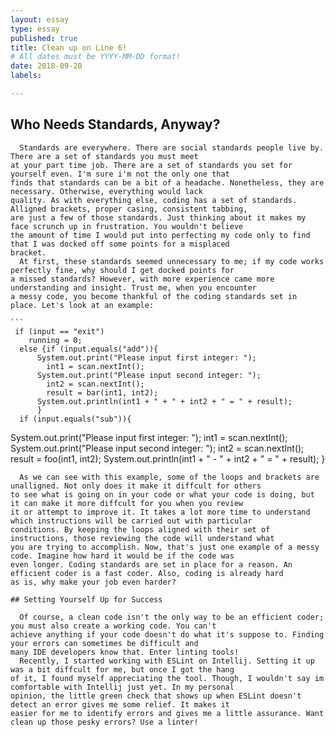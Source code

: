 ```yaml
---
layout: essay
type: essay
published: true
title: Clean up on Line 6!
# All dates must be YYYY-MM-DD format!
date: 2018-09-20
labels:

---
```


## Who Needs Standards, Anyway?
      Standards are everywhere. There are social standards people live by. There are a set of standards you must meet
    at your part time job. There are a set of standards you set for yourself even. I'm sure i'm not the only one that 
    finds that standards can be a bit of a headache. Nonetheless, they are necessary. Otherwise, everything would lack 
    quality. As with everything else, coding has a set of standards. Alligned brackets, proper casing, consistent tabbing, 
    are just a few of those standards. Just thinking about it makes my face scrunch up in frustration. You wouldn't believe
    the amount of time I would put into perfecting my code only to find that I was docked off some points for a misplaced 
    bracket. 
      At first, these standards seemed unnecessary to me; if my code works perfectly fine, why should I get docked points for
    a missed standards? However, with more experience came more understanding and insight. Trust me, when you encounter
    a messy code, you become thankful of the coding standards set in place. Let's look at an example:
    
    ```
     if (input == "exit")
        running = 0;
      else {if (input.equals("add")){
          System.out.print("Please input first integer: ");
            int1 = scan.nextInt();
          System.out.print("Please input second integer: ");
            int2 = scan.nextInt();
            result = bar(int1, int2);
          System.out.println(int1 + " + " + int2 + " = " + result);
          }
      if (input.equals("sub")){
System.out.print("Please input first integer: ");
int1 = scan.nextInt();
System.out.print("Please input second integer: ");
int2 = scan.nextInt();
result = foo(int1, int2);
System.out.println(int1 + " - " + int2 + " = " + result);
}
```
  As we can see with this example, some of the loops and brackets are unalligned. Not only does it make it diffcult for others
to see what is going on in your code or what your code is doing, but it can make it more diffcult for you when you review 
it or attempt to improve it. It takes a lot more time to understand which instructions will be carried out with particular 
conditions. By keeping the loops aligned with their set of instructions, those reviewing the code will understand what 
you are trying to accomplish. Now, that's just one example of a messy code. Imagine how hard it would be if the code was 
even longer. Coding standards are set in place for a reason. An efficient coder is a fast coder. Also, coding is already hard
as is, why make your job even harder? 

## Setting Yourself Up for Success

  Of course, a clean code isn't the only way to be an efficient coder; you must also create a working code. You can't 
achieve anything if your code doesn't do what it's suppose to. Finding your errors can sometimes be difficult and 
many IDE developers know that. Enter linting tools! 
  Recently, I started working with ESLint on Intellij. Setting it up was a bit diffcult for me, but once I got the hang
of it, I found myself appreciating the tool. Though, I wouldn't say im comfortable with Intellij just yet. In my personal 
opinion, the little green check that shows up when ESLint doesn't detect an error gives me some relief. It makes it 
easier for me to identify errors and gives me a little assurance. Want clean up those pesky errors? Use a linter!

